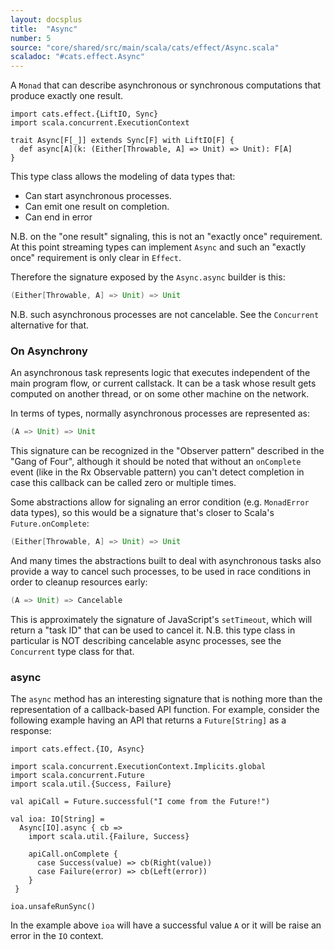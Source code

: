 ```yaml
---
layout: docsplus
title:  "Async"
number: 5
source: "core/shared/src/main/scala/cats/effect/Async.scala"
scaladoc: "#cats.effect.Async"
---
```


A `Monad` that can describe asynchronous or synchronous computations that produce exactly one result.

```tut:book:silent
import cats.effect.{LiftIO, Sync}
import scala.concurrent.ExecutionContext

trait Async[F[_]] extends Sync[F] with LiftIO[F] {
  def async[A](k: (Either[Throwable, A] => Unit) => Unit): F[A]
}
```

This type class allows the modeling of data types that:
- Can start asynchronous processes.
- Can emit one result on completion.
- Can end in error

N.B. on the "one result" signaling, this is not an "exactly once" requirement. At this point streaming types can implement `Async` and such an "exactly once" requirement is only clear in `Effect`.

Therefore the signature exposed by the `Async.async` builder is this:

```scala
(Either[Throwable, A] => Unit) => Unit
```

N.B. such asynchronous processes are not cancelable. See the `Concurrent` alternative for that.

### On Asynchrony

An asynchronous task represents logic that executes independent of the main program flow, or current callstack. It can be a task whose result gets computed on another thread, or on some other machine on the network.

In terms of types, normally asynchronous processes are represented as:

```scala
(A => Unit) => Unit
```

This signature can be recognized in the "Observer pattern" described in the "Gang of Four", although it should be noted that without an `onComplete` event (like in the Rx Observable pattern) you can't detect completion in case this callback can be called zero or multiple times.

Some abstractions allow for signaling an error condition (e.g. `MonadError` data types), so this would be a signature that's closer to Scala's `Future.onComplete`:

```scala
(Either[Throwable, A] => Unit) => Unit
```

And many times the abstractions built to deal with asynchronous tasks also provide a way to cancel such processes, to be used in race conditions in order to cleanup resources early:

```scala
(A => Unit) => Cancelable
```

This is approximately the signature of JavaScript's `setTimeout`, which will return a "task ID" that can be used to cancel it. N.B. this type class in particular is NOT describing cancelable async processes, see the `Concurrent` type class for that.

### async

The `async` method has an interesting signature that is nothing more than the representation of a callback-based API function. For example, consider the following example having an API that returns a `Future[String]` as a response:

```tut:book
import cats.effect.{IO, Async}

import scala.concurrent.ExecutionContext.Implicits.global
import scala.concurrent.Future
import scala.util.{Success, Failure}

val apiCall = Future.successful("I come from the Future!")

val ioa: IO[String] =
  Async[IO].async { cb =>
    import scala.util.{Failure, Success}

    apiCall.onComplete {
      case Success(value) => cb(Right(value))
      case Failure(error) => cb(Left(error))
    }
 }

ioa.unsafeRunSync()
```

In the example above `ioa` will have a successful value `A` or it will be raise an error in the `IO` context.
